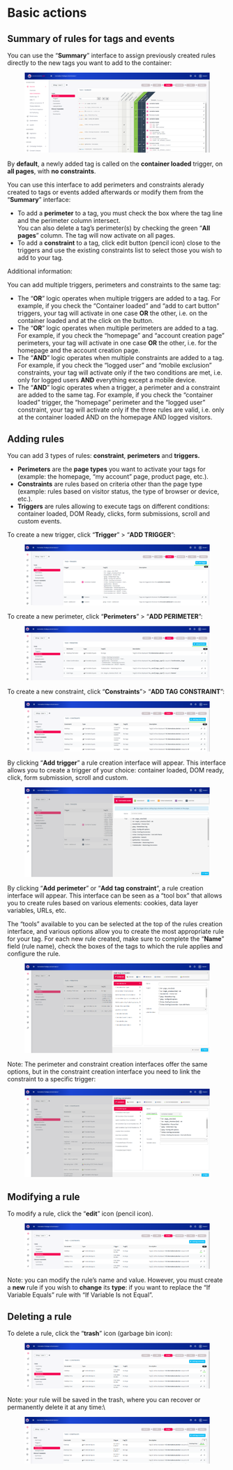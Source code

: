 # Basic actions

## Summary of rules for tags and events

You can use the “**Summary**” interface to assign previously created rules directly to the new tags you want to add to the container:

<figure><img src="../../../../../../../.gitbook/assets/image (15) (3).png" alt=""><figcaption></figcaption></figure>

By **default**, a newly added tag is called on the **container loaded** trigger, on **all pages**, with **no constraints**.

You can use this interface to add perimeters and constraints alerady created to tags or events added afterwards or modify them from the “**Summary**” interface:

* To add a **perimeter** to a tag, you must check the box where the tag line and the perimeter column intersect.\
  You can also delete a tag’s perimeter(s) by checking the green “**All** **pages**” column. The tag will now activate on all pages.
* To add a **constraint** to a tag, click edit button (pencil icon) close to the triggers and use the existing constraints list to select those you wish to add to your tag.

Additional information:

You can add multiple triggers, perimeters and constraints to the same tag:

* The “**OR**” logic operates when multiple triggers are added to a tag. For example, if you check the “Container loaded” and “add to cart button” triggers, your tag will activate in one case **OR** the other, i.e. on the container loaded and at the click on the button.
* The “**OR**” logic operates when multiple perimeters are added to a tag. For example, if you check the “homepage” and “account creation page” perimeters, your tag will activate in one case **OR** the other, i.e. for the homepage and the account creation page.
* The “**AND**” logic operates when multiple constraints are added to a tag. For example, if you check the “logged user” and “mobile exclusion” constraints, your tag will activate only if the two conditions are met, i.e. only for logged users **AND** everything except a mobile device.
* The “**AND**” logic operates when a trigger, a perimeter and a constraint are added to the same tag. For example, if you check the “container loaded” trigger, the “homepage” perimeter and the “logged user” constraint, your tag will activate only if the three rules are valid, i.e. only at the container loaded AND on the homepage AND logged visitors.

## Adding rules

You can add 3 types of rules: **constraint**, **perimeters** and **triggers.**

* **Perimeters** are the **page types** you want to activate your tags for (example: the homepage, “my account” page, product page, etc.).
* **Constraints** are rules based on criteria other than the page type (example: rules based on visitor status, the type of browser or device, etc.).
* **Triggers** are rules allowing to execute tags on different conditions: container loaded, DOM Ready, clicks, form submissions, scroll and custom events.

To create a new trigger, click “**Trigger**” > “**ADD TRIGGER**”:

<figure><img src="../../../../../../../.gitbook/assets/image (88).png" alt=""><figcaption></figcaption></figure>

To create a new perimeter, click “**Perimeters**” > “**ADD PERIMETER**”:

<figure><img src="../../../../../../../.gitbook/assets/image (58).png" alt=""><figcaption></figcaption></figure>

To create a new constraint, click “**Constraints**”> “**ADD TAG CONSTRAINT**”:

<figure><img src="../../../../../../../.gitbook/assets/image (98).png" alt=""><figcaption></figcaption></figure>

By clicking “**Add** **trigger**” a rule creation interface will appear. This interface allows you to create a trigger of your choice: container loaded, DOM ready, click, form submission, scroll and custom.

<figure><img src="../../../../../../../.gitbook/assets/image (32).png" alt=""><figcaption></figcaption></figure>

By clicking “**Add** **perimeter**” or “**Add** **tag** **constraint**“, a rule creation interface will appear. This interface can be seen as a “tool box” that allows you to create rules based on various elements: cookies, data layer variables, URLs, etc.

The “tools” available to you can be selected at the top of the rules creation interface, and various options allow you to create the most appropriate rule for your tag. For each new rule created, make sure to complete the “**Name**” field (rule name), check the boxes of the tags to which the rule applies and configure the rule.

<figure><img src="../../../../../../../.gitbook/assets/image (83).png" alt=""><figcaption></figcaption></figure>

Note: The perimeter and constraint creation interfaces offer the same options, but in the constraint creation interface you need to link the constraint to a specific trigger:

<figure><img src="../../../../../../../.gitbook/assets/image (65).png" alt=""><figcaption></figcaption></figure>

## Modifying a rule

To modify a rule, click the “**edit**” icon (pencil icon).

<figure><img src="../../../../../../../.gitbook/assets/image (43).png" alt=""><figcaption></figcaption></figure>

Note: you can modify the rule’s name and value. However, you must create a **new** rule if you wish to **change** its **type**: if you want to replace the “If Variable Equals” rule with “If Variable Is not Equal”.

## Deleting a rule

To delete a rule, click the “**trash**” icon (garbage bin icon):

<figure><img src="../../../../../../../.gitbook/assets/image (26).png" alt=""><figcaption></figcaption></figure>

Note: your rule will be saved in the trash, where you can recover or permanently delete it at any time:\


<figure><img src="../../../../../../../.gitbook/assets/image (4) (4).png" alt=""><figcaption></figcaption></figure>
